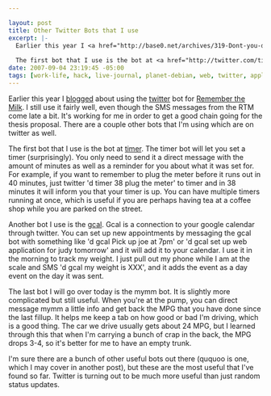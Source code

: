 ```yaml
--- 

layout: post
title: Other Twitter Bots that I use
excerpt: |-
  Earlier this year I <a href="http://base0.net/archives/319-Dont-you-dun-dun-dun-da-dun-dun-forget-about-me.html">blogged</a> about using the <a href="http://twitter.com">twitter</a> bot for <a href="http://rmilk.com">Remember the Milk</a>.  I still use it fairly well, even though the SMS messages from the RTM come late a bit.  It's working for me in order to get a good chain going for the thesis proposal.  There are a couple other bots that I'm using which are on twitter as well.
  
  The first bot that I use is the bot at <a href="http://twitter.com/timer">timer</a>.
date: 2007-09-04 23:19:45 -05:00
tags: [work-life, hack, live-journal, planet-debian, web, twitter, applications, bots, calendar]
---
```

Earlier this year I <a href="http://base0.net/archives/319-Dont-you-dun-dun-dun-da-dun-dun-forget-about-me.html">blogged</a> about using the <a href="http://twitter.com">twitter</a> bot for <a href="http://rmilk.com">Remember the Milk</a>.  I still use it fairly well, even though the SMS messages from the RTM come late a bit.  It's working for me in order to get a good chain going for the thesis proposal.  There are a couple other bots that I'm using which are on twitter as well.

The first bot that I use is the bot at <a href="http://twitter.com/timer">timer</a>.  The timer bot will let you set a timer (surprisingly).  You only need to send it a direct message with the amount of minutes as well as a reminder for you about what it was set for.  For example, if you want to remember to plug the meter before it runs out in 40 minutes, just twitter 'd timer 38 plug the meter' to timer and in 38 minutes it will inform you that your timer is up.  You can have multiple timers running at once, which is useful if you are perhaps having tea at a coffee shop while you are parked on the street.

Another bot I use is the <a href="http://twitter.com/gcal">gcal</a>.  Gcal is a connection to your google calendar through twitter. You can set up new appointments by messaging the gcal bot with something like 'd gcal Pick up joe at 7pm' or 'd gcal set up web application for judy tomorrow' and it will
add it to your calendar.  I use it in the morning to track my weight.  I just pull out my phone while I am at the scale and SMS 'd gcal my weight is XXX', and it adds the event as a day event on the day it was sent.

The last bot I will go over today is the mymm bot.  It is slightly more complicated but still useful.  When you're at the pump, you can direct message mymm a little info and get back the MPG that you have done since the last fillup.  It helps me keep a tab on how good or bad I'm driving, which is a good thing.  The car we drive usually gets about 24 MPG, but I learned through this that when I'm carrying a bunch of crap in the back, the MPG drops 3-4, so it's better for me to have an empty trunk.

I'm sure there are a bunch of other useful bots out there (ququoo is one, which I may cover in another post), but these are the most useful that I've found so far. Twitter is turning out to be much more useful than just random status updates.
